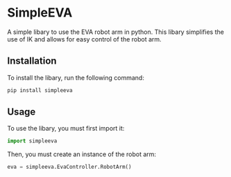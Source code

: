 # SimpleEVA
A simple libary to use the EVA robot arm in python. This libary simplifies the use of IK and allows for easy control of the robot arm.

## Installation
To install the libary, run the following command:
```bash
pip install simpleeva
```

## Usage
To use the libary, you must first import it:
```python
import simpleeva
```
Then, you must create an instance of the robot arm:
```python
eva = simpleeva.EvaController.RobotArm()
```
